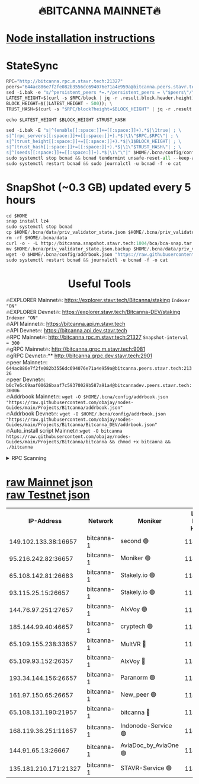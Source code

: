 <h1 align="center"> 🔥BITCANNA MAINNET🔥</h1>


[Node installation instructions](https://github.com/obajay/nodes-Guides/tree/main/Projects/Bitcanna)
=

# StateSync
```python
RPC="http://bitcanna.rpc.m.stavr.tech:21327"
peers="644ac886e7f2fe082b3556dc694076e71a4e959a@bitcanna.peers.stavr.tech:21326"
sed -i.bak -e "s/^persistent_peers *=.*/persistent_peers = \"$peers\"/" $HOME/.bcna/config/config.toml
LATEST_HEIGHT=$(curl -s $RPC/block | jq -r .result.block.header.height); \
BLOCK_HEIGHT=$((LATEST_HEIGHT - 500)); \
TRUST_HASH=$(curl -s "$RPC/block?height=$BLOCK_HEIGHT" | jq -r .result.block_id.hash)

echo $LATEST_HEIGHT $BLOCK_HEIGHT $TRUST_HASH

sed -i.bak -E "s|^(enable[[:space:]]+=[[:space:]]+).*$|\1true| ; \
s|^(rpc_servers[[:space:]]+=[[:space:]]+).*$|\1\"$RPC,$RPC\"| ; \
s|^(trust_height[[:space:]]+=[[:space:]]+).*$|\1$BLOCK_HEIGHT| ; \
s|^(trust_hash[[:space:]]+=[[:space:]]+).*$|\1\"$TRUST_HASH\"| ; \
s|^(seeds[[:space:]]+=[[:space:]]+).*$|\1\"\"|" $HOME/.bcna/config/config.toml
sudo systemctl stop bcnad && bcnad tendermint unsafe-reset-all --keep-addr-book
sudo systemctl restart bcnad && sudo journalctl -u bcnad -f -o cat
```
# SnapShot (~0.3 GB) updated every 5 hours
```python
cd $HOME
snap install lz4
sudo systemctl stop bcnad
cp $HOME/.bcna/data/priv_validator_state.json $HOME/.bcna/priv_validator_state.json.backup
rm -rf $HOME/.bcna/data
curl -o - -L http://bitcanna.snapshot.stavr.tech:1004/bca/bca-snap.tar.lz4 | lz4 -c -d - | tar -x -C $HOME/.bcna --strip-components 2
mv $HOME/.bcna/priv_validator_state.json.backup $HOME/.bcna/data/priv_validator_state.json
wget -O $HOME/.bcna/config/addrbook.json "https://raw.githubusercontent.com/obajay/nodes-Guides/main/Projects/Bitcanna/addrbook.json"
sudo systemctl restart bcnad && journalctl -u bcnad -f -o cat
```

 <h1 align="center"> Useful Tools</h1>

🔥EXPLORER Mainnet🔥:    https://explorer.stavr.tech/Bitcanna/staking          `Indexer "ON"` \
🔥EXPLORER Devnet🔥:     https://explorer.stavr.tech/Bitcanna-DEV/staking     `Indexer "ON"` \
🔥API Mainnet🔥:         https://bitcanna.api.m.stavr.tech \
🔥API Devnet🔥:          https://bitcanna.api.dev.stavr.tech \
🔥RPC Mainnet🔥:         http://bitcanna.rpc.m.stavr.tech:21327         `Snapshot-interval = 300` \
🔥gRPC Mainnet🔥:        http://bitcanna.grpc.m.stavr.tech:9081 \
🔥gRPC Devnet🔥:**       http://bitcanna.grpc.dev.stavr.tech:2901 \
🔥peer Mainnet🔥:        `644ac886e7f2fe082b3556dc694076e71a4e959a@bitcanna.peers.stavr.tech:21326` \
🔥peer Devnet🔥:         `b0c7e5c69aaf00626baaf7c59370029b587a91a4@bitcannadev.peers.stavr.tech:30006` \
🔥Addrbook Mainnet🔥:    ```wget -O $HOME/.bcna/config/addrbook.json "https://raw.githubusercontent.com/obajay/nodes-Guides/main/Projects/Bitcanna/addrbook.json"``` \
🔥Addrbook Devnet🔥:    ```wget -O $HOME/.bcna/config/addrbook.json "https://raw.githubusercontent.com/obajay/nodes-Guides/main/Projects/Bitcanna/Bitcanna_DEV/addrbook.json"``` \
🔥Auto_install script Mainnet🔥:```wget -O bitcanna https://raw.githubusercontent.com/obajay/nodes-Guides/main/Projects/Bitcanna/bitcanna && chmod +x bitcanna && ./bitcanna```



<details>
<summary>RPC Scanning</summary>

<h2 align="center"> We scan nodes in real time every 4 hours. And we provide the final result of RPC endpoints.
We cannot influence the operation of these nodes in any way. </h2>


```python
If Voting Power is higher than 0 --> then the Node is a validator of the network and may be subject to attack and be a potential threat to the chain.
```
```python
We marked such validators with a red symbol
```

</details>

[raw Mainnet json](https://rpc-check.bcam.stavr.tech/bcam/rpc-bcam-result.json) \
[raw Testnet json](https://github.com/obajay/StateSync-snapshots/tree/main/Projects/Bitcanna/Rpc-Check-Testnet)
=



<table><tr><th>IP-Address</th><th>Network</th><th>Moniker</th><th>Latest Block Height</th><th>Earliest Block Height</th><th>Catching Up</th><th>Voting Power</th><th>Scan Time</th></tr><tr><td>149.102.133.38:16657</td><td>bitcanna-1</td><td>second 🟢</td><td>11478700</td><td>1</td><td>False</td><td>0</td><td>2023-12-01T03:31:30.551840986UTC</td></tr><tr><td>95.216.242.82:36657</td><td>bitcanna-1</td><td>Moniker 🟢</td><td>11478691</td><td>5776907</td><td>False</td><td>0</td><td>2023-12-01T03:30:39.543060599UTC</td></tr><tr><td>65.108.142.81:26683</td><td>bitcanna-1</td><td>Stakely.io 🟢</td><td>11478695</td><td>6152001</td><td>False</td><td>0</td><td>2023-12-01T03:31:02.973200421UTC</td></tr><tr><td>93.115.25.15:26657</td><td>bitcanna-1</td><td>Stakely.io 🟢</td><td>11478694</td><td>6520001</td><td>False</td><td>0</td><td>2023-12-01T03:30:56.448037598UTC</td></tr><tr><td>144.76.97.251:27657</td><td>bitcanna-1</td><td>AlxVoy 🟢</td><td>11478698</td><td>8805201</td><td>False</td><td>0</td><td>2023-12-01T03:31:21.809670947UTC</td></tr><tr><td>185.144.99.40:46657</td><td>bitcanna-1</td><td>cryptech 🟢</td><td>11478691</td><td>9301501</td><td>False</td><td>0</td><td>2023-12-01T03:30:36.828218836UTC</td></tr><tr><td>65.109.155.238:33657</td><td>bitcanna-1</td><td>MultVR 🔴</td><td>11478696</td><td>9933415</td><td>False</td><td>349230</td><td>2023-12-01T03:31:07.773002114UTC</td></tr><tr><td>65.109.93.152:26357</td><td>bitcanna-1</td><td>AlxVoy 🔴</td><td>11478700</td><td>10824001</td><td>False</td><td>1391603</td><td>2023-12-01T03:31:31.277599193UTC</td></tr><tr><td>193.34.144.156:26657</td><td>bitcanna-1</td><td>Paranorm 🟢</td><td>11478697</td><td>10961301</td><td>False</td><td>0</td><td>2023-12-01T03:31:12.481018403UTC</td></tr><tr><td>161.97.150.65:26657</td><td>bitcanna-1</td><td>New_peer 🟢</td><td>11478695</td><td>11334001</td><td>False</td><td>0</td><td>2023-12-01T03:31:03.282266812UTC</td></tr><tr><td>65.108.131.190:21957</td><td>bitcanna-1</td><td>bitcanna 🔴</td><td>11478697</td><td>11378697</td><td>False</td><td>408201</td><td>2023-12-01T03:31:12.215184995UTC</td></tr><tr><td>168.119.36.251:11657</td><td>bitcanna-1</td><td>Indonode-Service 🟢</td><td>11478691</td><td>11417301</td><td>False</td><td>0</td><td>2023-12-01T03:30:39.159772511UTC</td></tr><tr><td>144.91.65.13:26667</td><td>bitcanna-1</td><td>AviaDoc_by_AviaOne 🟢</td><td>11478697</td><td>11475001</td><td>False</td><td>0</td><td>2023-12-01T03:31:17.137600560UTC</td></tr><tr><td>135.181.210.171:21327</td><td>bitcanna-1</td><td>STAVR-Service 🟢</td><td>11478698</td><td>11476801</td><td>False</td><td>0</td><td>2023-12-01T03:31:21.566328886UTC</td></tr></table>
